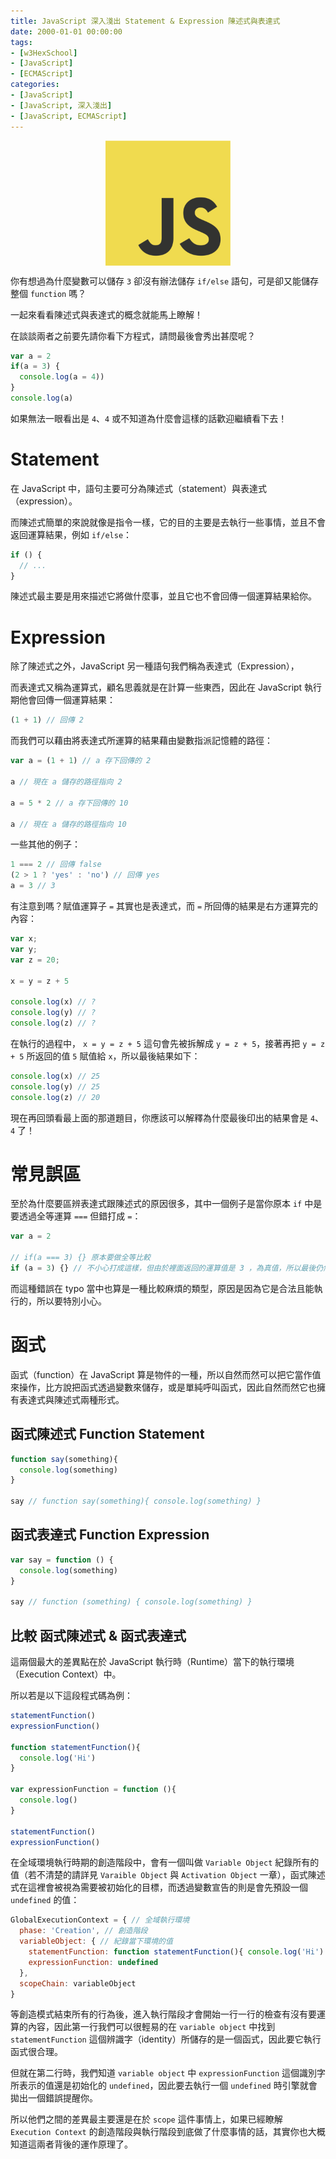 ```yaml
---
title: JavaScript 深入淺出 Statement & Expression 陳述式與表達式
date: 2000-01-01 00:00:00
tags:
- [w3HexSchool]
- [JavaScript]
- [ECMAScript]
categories: 
- [JavaScript]
- [JavaScript, 深入淺出]
- [JavaScript, ECMAScript]
---
```


<div style="display:flex;justify-content:center;">
  <img style="object-fit:cover;" src='/images/JavaScript/JavaScript-logo.png' width='200px' height='200px' />
</div>

你有想過為什麼變數可以儲存 `3` 卻沒有辦法儲存 `if/else` 語句，可是卻又能儲存整個 `function` 嗎？

一起來看看陳述式與表達式的概念就能馬上瞭解！

<!-- more -->

在談談兩者之前要先請你看下方程式，請問最後會秀出甚麼呢？

```js
var a = 2
if(a = 3) {
  console.log(a = 4))
}
console.log(a)
```

如果無法一眼看出是 `4`、`4` 或不知道為什麼會這樣的話歡迎繼續看下去！

# Statement

在 JavaScript 中，語句主要可分為陳述式（statement）與表達式（expression）。

而陳述式簡單的來說就像是指令一樣，它的目的主要是去執行一些事情，並且不會返回運算結果，例如 `if/else`：

```js
if () {
  // ...
}
```

陳述式最主要是用來描述它將做什麼事，並且它也不會回傳一個運算結果給你。

# Expression

除了陳述式之外，JavaScript 另一種語句我們稱為表達式（Expression），

而表達式又稱為運算式，顧名思義就是在計算一些東西，因此在 JavaScript 執行期他會回傳一個運算結果：

```js
(1 + 1) // 回傳 2
```

而我們可以藉由將表達式所運算的結果藉由變數指派記憶體的路徑：

```js
var a = (1 + 1) // a 存下回傳的 2

a // 現在 a 儲存的路徑指向 2

a = 5 * 2 // a 存下回傳的 10

a // 現在 a 儲存的路徑指向 10
```

一些其他的例子：

```js
1 === 2 // 回傳 false
(2 > 1 ? 'yes' : 'no') // 回傳 yes
a = 3 // 3
```

有注意到嗎？賦值運算子 `=` 其實也是表達式，而 `=` 所回傳的結果是右方運算完的內容：

```js
var x;
var y;
var z = 20;

x = y = z + 5

console.log(x) // ?
console.log(y) // ?
console.log(z) // ?
```

在執行的過程中， `x = y = z + 5` 這句會先被拆解成 `y = z + 5`，接著再把 `y = z + 5` 所返回的值 `5` 賦值給 `x`，所以最後結果如下：

```js
console.log(x) // 25
console.log(y) // 25
console.log(z) // 20
```

現在再回頭看最上面的那道題目，你應該可以解釋為什麼最後印出的結果會是 `4`、`4` 了！

# 常見誤區

至於為什麼要區辨表達式跟陳述式的原因很多，其中一個例子是當你原本 `if` 中是要透過全等運算 `===` 但錯打成 `=`：

```js
var a = 2

// if(a === 3) {} 原本要做全等比較
if (a = 3) {} // 不小心打成這樣，但由於裡面返回的運算值是 3 ，為真值，所以最後仍然能通過 if 執行內部的東西。
```

而這種錯誤在 typo 當中也算是一種比較麻煩的類型，原因是因為它是合法且能執行的，所以要特別小心。

# 函式

函式（function）在 JavaScript 算是物件的一種，所以自然而然可以把它當作值來操作，比方說把函式透過變數來儲存，或是單純呼叫函式，因此自然而然它也擁有表達式與陳述式兩種形式。

## 函式陳述式 Function Statement

```js
function say(something){
  console.log(something)
}

say // function say(something){ console.log(something) }
```

## 函式表達式 Function Expression

```js
var say = function () {
  console.log(something)
}

say // function (something) { console.log(something) }
```

## 比較 函式陳述式 & 函式表達式

這兩個最大的差異點在於 JavaScript 執行時（Runtime）當下的執行環境（Execution Context）中。



所以若是以下這段程式碼為例：

```js
statementFunction()
expressionFunction()

function statementFunction(){
  console.log('Hi')
}

var expressionFunction = function (){
  console.log()
}

statementFunction()
expressionFunction()
```

在全域環境執行時期的創造階段中，會有一個叫做 `Variable Object` 紀錄所有的值（若不清楚的請詳見 `Varaible Object` 與 `Activation Object` 一章），函式陳述式在這裡會被視為需要被初始化的目標，而透過變數宣告的則是會先預設一個
 `undefined` 的值：

```js
GlobalExecutionContext = { // 全域執行環境
  phase: 'Creation', // 創造階段
  variableObject: { // 紀錄當下環境的值
    statementFunction: function statementFunction(){ console.log('Hi') },
    expressionFunction: undefined
  },
  scopeChain: variableObject
}
```

等創造模式結束所有的行為後，進入執行階段才會開始一行一行的檢查有沒有要運算的內容，因此第一行我們可以很輕易的在 `variable object` 中找到 `statementFunction` 這個辨識字（identity）所儲存的是一個函式，因此要它執行函式很合理。

但就在第二行時，我們知道 `variable object` 中 `expressionFunction` 這個識別字所表示的值還是初始化的 `undefined`，因此要去執行一個 `undefined` 時引擎就會拋出一個錯誤提醒你。

所以他們之間的差異最主要還是在於 `scope` 這件事情上，如果已經瞭解 `Execution Context` 的創造階段與執行階段到底做了什麼事情的話，其實你也大概知道這兩者背後的運作原理了。